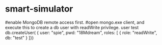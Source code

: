 # smart-simulator

#enable MongoDB remote access first.
#open mongo.exe client, and execute this to create a db user with readWrite privilege.
user test
db.createUser( { user: "spie", pwd: "18Mdream", roles: [ { role: "readWrite", db: "test" } ]})